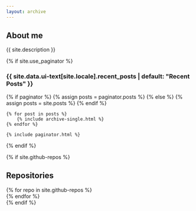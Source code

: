 ```yaml
---
layout: archive
---
```

<h2>About me</h2>
{{ site.description }}

{% if site.use_paginator %}
    <h3 class="archive__subtitle">{{ site.data.ui-text[site.locale].recent_posts | default: "Recent Posts" }}</h3>
    {% if paginator %}
        {% assign posts = paginator.posts %}
    {% else %}
        {% assign posts = site.posts %}
    {% endif %}

    {% for post in posts %}
        {% include archive-single.html %}
    {% endfor %}

    {% include paginator.html %}
{% endif %}

<meta name="gc:base" content="assets/github-cards/">


{% if site.github-repos %}
<h2>Repositories</h2>
<div class="grid__wrapper">
{% for repo in site.github-repos %}
  <div class="github-card" data-github="pvjosue/{{repo.name}}" data-width="400" data-height="" data-theme="default"></div>
{% endfor %}
</div>
<script src="assets/github-cards/src/widget.js"></script>
{% endif %}